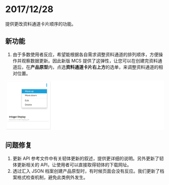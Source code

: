 # 2017/12/28

提供更改资料通道卡片顺序的功能。

## 新功能

1. 由于多数使用者反应，希望能根据各自需求调整资料通道的排列顺序，方便操作并观察数据更新。因此新版 MCS 提供了这弹性，让您可以在创建完资料通道后，在**产品原型**内，点选**资料通道卡片右上方**的选单，来调整资料通道的相对位置。

![](../images/Change_log/DisplayOrder.png)


## 问题修复

1. 更新 API 参考文件中有关韧体更新的叙述，提供更详细的说明。另外更新了韧体更新相关的 API，让使用者可以直接取得韧体的下载网址。
2. 透过汇入 JSON 档案创建产品原型时，有时候页面会没有反应。我们更新了档案格式检查机制，避免此类例外发生。